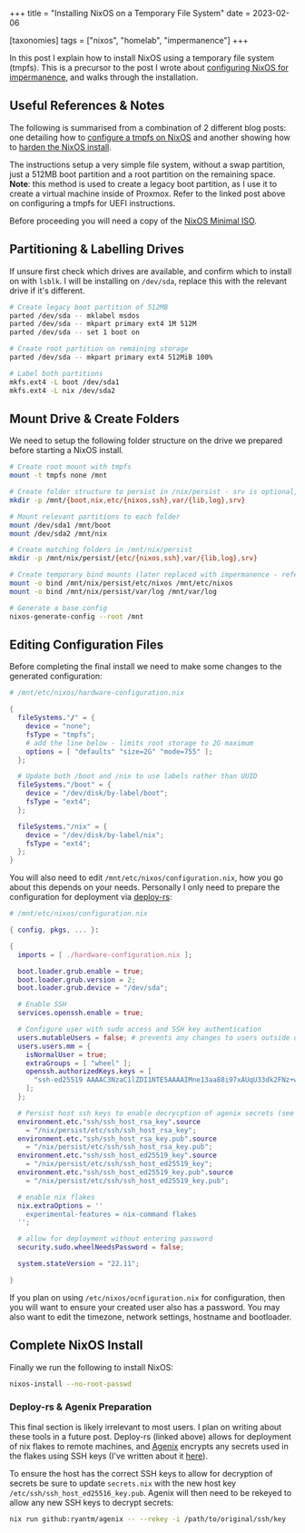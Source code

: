 +++
title = "Installing NixOS on a Temporary File System"
date = 2023-02-06

[taxonomies]
tags = ["nixos", "homelab", "impermanence"]
+++

In this post I explain how to install NixOS using a temporary file system (tmpfs). This is a precursor to the post I wrote about [configuring NixOS for impermanence](https://micha.elmurphy.com/nixos-impermanence/), and walks through the installation.

<!-- more -->

## Useful References & Notes

The following is summarised from a combination of 2 different blog posts: one detailing how to [configure a tmpfs on NixOS](https://elis.nu/blog/2020/05/nixos-tmpfs-as-root/) and another showing how to [harden the NixOS install](https://xeiaso.net/blog/paranoid-nixos-2021-07-18).

The instructions setup a very simple file system, without a swap partition, just a 512MB boot partition and a root partition on the remaining space. **Note**: this method is used to create a legacy boot partition, as I use it to create a virtual machine inside of Proxmox. Refer to the linked post above on configuring a tmpfs for UEFI instructions.

Before proceeding you will need a copy of the [NixOS Minimal ISO](https://nixos.org/download.html#nix-more).

## Partitioning & Labelling Drives

If unsure first check which drives are available, and confirm which to install on with `lsblk`. I will be installing on `/dev/sda`, replace this with the relevant drive if it's different.

```bash
# Create legacy boot partition of 512MB
parted /dev/sda -- mklabel msdos
parted /dev/sda -- mkpart primary ext4 1M 512M
parted /dev/sda -- set 1 boot on

# Create root partition on remaining storage
parted /dev/sda -- mkpart primary ext4 512MiB 100%

# Label both partitions
mkfs.ext4 -L boot /dev/sda1
mkfs.ext4 -L nix /dev/sda2
```
## Mount Drive & Create Folders

We need to setup the following folder structure on the drive we prepared before starting a NixOS install.

```bash
# Create root mount with tmpfs
mount -t tmpfs none /mnt

# Create folder structure to persist in /nix/persist - srv is optional, used as home directory for services
mkdir -p /mnt/{boot,nix,etc/{nixos,ssh},var/{lib,log},srv}

# Mount relevant partitions to each folder
mount /dev/sda1 /mnt/boot
mount /dev/sda2 /mnt/nix

# Create matching folders in /mnt/nix/persist
mkdir -p /mnt/nix/persist/{etc/{nixos,ssh},var/{lib,log},srv}

# Create temporary bind mounts (later replaced with impermanence - refer to post linked above)
mount -o bind /mnt/nix/persist/etc/nixos /mnt/etc/nixos
mount -o bind /mnt/nix/persist/var/log /mnt/var/log

# Generate a base config
nixos-generate-config --root /mnt
```

## Editing Configuration Files

Before completing the final install we need to make some changes to the generated configuration:

```nix
# /mnt/etc/nixos/hardware-configuration.nix

{
  fileSystems."/" = {
    device = "none";
    fsType = "tmpfs";
    # add the line below - limits root storage to 2G maximum
    options = [ "defaults" "size=2G" "mode=755" ];
  };

  # Update both /boot and /nix to use labels rather than UUID
  fileSystems."/boot" = {
    device = "/dev/disk/by-label/boot";
    fsType = "ext4";
  };

  fileSystems."/nix" = {
    device = "/dev/disk/by-label/nix";
    fsType = "ext4";
  };
}
```

You will also need to edit `/mnt/etc/nixos/configuration.nix`, how you go about this depends on your needs. Personally I only need to prepare the configuration for deployment via [deploy-rs](https://github.com/serokell/deploy-rs):

```nix
# /mnt/etc/nixos/configuration.nix

{ config, pkgs, ... }:

{
  imports = [ ./hardware-configuration.nix ];

  boot.loader.grub.enable = true;
  boot.loader.grub.version = 2;
  boot.loader.grub.device = "/dev/sda";

  # Enable SSH
  services.openssh.enable = true;

  # Configure user with sudo access and SSH key authentication
  users.mutableUsers = false; # prevents any changes to users outside of config file
  users.users.mm = {
    isNormalUser = true;
    extraGroups = [ "wheel" ];
    openssh.authorizedKeys.keys = [
      "ssh-ed25519 AAAAC3NzaC1lZDI1NTE5AAAAIMne13aa88i97xAUqU33dk2FNz+w8OIMGi8LH4BCRFaN"
    ];
  };

  # Persist host ssh keys to enable decrycption of agenix secrets (see below)
  environment.etc."ssh/ssh_host_rsa_key".source
    = "/nix/persist/etc/ssh/ssh_host_rsa_key";
  environment.etc."ssh/ssh_host_rsa_key.pub".source
    = "/nix/persist/etc/ssh/ssh_host_rsa_key.pub";
  environment.etc."ssh/ssh_host_ed25519_key".source
    = "/nix/persist/etc/ssh/ssh_host_ed25519_key";
  environment.etc."ssh/ssh_host_ed25519_key.pub".source
    = "/nix/persist/etc/ssh/ssh_host_ed25519_key.pub";

  # enable nix flakes
  nix.extraOptions = ''
    experimental-features = nix-command flakes
  '';

  # allow for deployment without entering password
  security.sudo.wheelNeedsPassword = false;

  system.stateVersion = "22.11";

}
```

If you plan on using `/etc/nixos/ocnfiguration.nix` for configuration, then you will want to ensure your created user also has a password. You may also want to edit the timezone, network settings, hostname and bootloader.

## Complete NixOS Install

Finally we run the following to install NixOS:

```bash
nixos-install --no-root-passwd
```

### Deploy-rs & Agenix Preparation

This final section is likely irrelevant to most users. I plan on writing about these tools in a future post. Deploy-rs (linked above) allows for deployment of nix flakes to remote machines, and [Agenix](https://github.com/ryantm/agenix) encrypts any secrets used in the flakes using SSH keys (I've written about it [here](/encrypting-secrets-nixos)).

To ensure the host has the correct SSH keys to allow for decryption of secrets be sure to update `secrets.nix` with the new host key `/etc/ssh/ssh_host_ed25516_key.pub`. Agenix will then need to be rekeyed to allow any new SSH keys to decrypt secrets:

```bash
nix run github:ryantm/agenix -- --rekey -i /path/to/original/ssh/key
```
